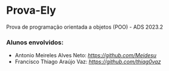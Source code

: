 # Prova-Ely
Prova de programação orientada a objetos (POO) - ADS 2023.2 

### Alunos envolvidos:
* Antonio Meireles Alves Neto: _https://github.com/Meidesu_
* Francisco Thiago Araújo Vaz: _https://github.com/thiag0vaz_
